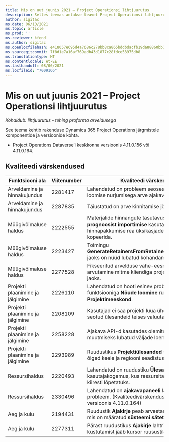 ```yaml
---
title: Mis on uut juunis 2021 – Project Operationsi lihtjuurutus
description: Selles teemas antakse teavet Project Operationsi lihtjuurutuse 2021. aasta juuni väljaandes olevate kvaliteedivärskenduste kohta.
author: sigitac
ms.date: 06/10/2021
ms.topic: article
ms.prod: ''
ms.reviewer: kfend
ms.author: sigitac
ms.openlocfilehash: e418057e695d4a7686c278bb8ca865bddbdacfb19da88860bb35dd39ab852091
ms.sourcegitcommit: 7f8d1e7a16af769adb43d1877c28fdce53975db8
ms.translationtype: HT
ms.contentlocale: et-EE
ms.lasthandoff: 08/06/2021
ms.locfileid: "7009166"
---
```

# <a name="whats-new-june-2021---project-operations-lite-deployment"></a>Mis on uut juunis 2021 – Project Operationsi lihtjuurutus

_Kohaldub: lihtjuurutus - tehing proforma arveldusega_

See teema kehtib rakenduse Dynamics 365 Project Operations järgmistele komponentide ja versioonide kohta.

  - Project Operations Dataverse’i keskkonna versioonis 4.11.0.156 või 4.11.0.164.

## <a name="quality-updates"></a>Kvaliteedi värskendused

| **Funktsiooni ala** | **Viitenumber** | **Kvaliteedi värskendus** |
| --- | --- | --- |
| Arveldamine ja hinnakujundus | 2281417 | Lahendatud on probleem seoses automaatse arve loomise nurjumisega arve ajakava kaudu. |
| Arveldamine ja hinnakujundus | 2287835 |   Täiustatud on arve kinnitamise jõudlust. |
| Müügivõimaluse haldus | 2222555 | Materjalide hinnangute tasutavus tuleb **projekti prognoosist importimise** kasutamisel hinnapakkumise rea üksikasjadesse õigesti kopeerida. |
| Müügivõimaluse haldus | 2223427 | Toimingu **GenerateRetainersFromRetainerScheduleOptions** jaoks on nüüd lubatud kohandamised. |
| Müügivõimaluse haldus | 2277528 | Fikseeritud arvelduse vahe-eesmärgi väärtuse arvutamine mitme kliendiga projekti lepinguridade jaoks. |
| Projekti plaanimine ja jälgimine | 2226110 | Lahendatud on hooti esinev probleem funktsiooniga **Nõude loomine** ruudustikus **Projektimeeskond**. |
| Projekti plaanimine ja jälgimine | 2208109 | Kasutajad ei saa projekti luua ühes valuutas ja seotud ülesandeid teises valuutas. |
| Projekti plaanimine ja jälgimine | 2258228 | Ajakava API-d kasutades olemitega **Ajastamine** muutmiseks lubatud väljade loendit on uuendatud. |
| Projekti plaanimine ja jälgimine | 2293989 | Ruudustikus **Projektiülesanded** tuleb edastada õiged keele ja regiooni seadistused.|
| Ressursihaldus | 2220493 | Lahendatud on ruudustiku **Ülesanne** kasutajakogemus, kus ressursitaotlus märgitakse kiiresti lõpetatuks. |
| Ressursihaldus | 2330496 | Lahendatud on **ajakavapaneeli** laadimise probleem. (Kvaliteedivärskendus on saadaval versioonis 4.11.0.164) |
| Aeg ja kulu | 2194431 | Ruudustik **Ajakirje** peab arvestama algusnädalat, mis on määratud **süsteemi sätetes**. |
| Aeg ja kulu | 2277311 | Pärast ruudustikus **Ajakirje** lahtris väärtuse kustutamist jääb kursor ruusustikku. |
